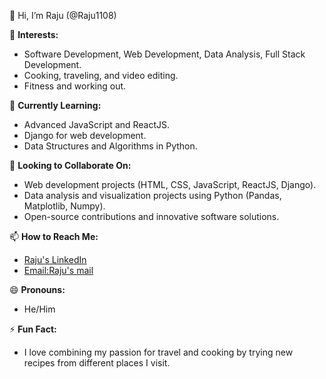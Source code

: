 👋 Hi, I’m Raju (@Raju1108)

👀 **Interests:**  
- Software Development, Web Development, Data Analysis, Full Stack Development.
- Cooking, traveling, and video editing.
- Fitness and working out.

🌱 **Currently Learning:**  
- Advanced JavaScript and ReactJS.
- Django for web development.
- Data Structures and Algorithms in Python.

💞️ **Looking to Collaborate On:**  
- Web development projects (HTML, CSS, JavaScript, ReactJS, Django).
- Data analysis and visualization projects using Python (Pandas, Matplotlib, Numpy).
- Open-source contributions and innovative software solutions.

📫 **How to Reach Me:**  
- [Raju's LinkedIn](https://www.linkedin.com/in/chowdam-naga-narasimharaju-1378b3271/) 
- [Email:Raju's mail](rajuc11082002@gmail.com)

😄 **Pronouns:**  
- He/Him

⚡ **Fun Fact:**  
- I love combining my passion for travel and cooking by trying new recipes from different places I visit.



<!---
Raju1108/Raju1108 is a ✨ special ✨ repository because its `README.md` (this file) appears on your GitHub profile.
You can click the Preview link to take a look at your changes.
--->
